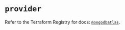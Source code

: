 # `provider`

Refer to the Terraform Registry for docs: [`mongodbatlas`](https://registry.terraform.io/providers/mongodb/mongodbatlas/1.16.2/docs).
